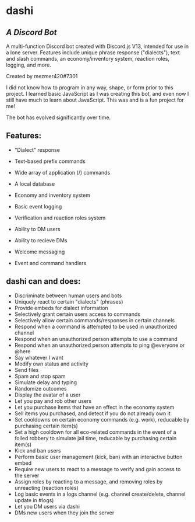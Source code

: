 # dashi
## _A Discord Bot_

A multi-function Discord bot created with Discord.js V13, intended for use in a lone server. Features include unique phrase response ("dialects"), text and slash commands, an economy/inventory system, reaction roles, logging, and more.

Created by mezmer420#7301

I did not know how to program in any way, shape, or form prior to this project. I learned basic JavaScript as I was creating this bot, and even now I still have much to learn about JavaScript. This was and is a fun project for me!

The bot has evolved significantly over time.

## Features:

- "Dialect" response
- Text-based prefix commands
- Wide array of application (/) commands
- A local database
- Economy and inventory system
- Basic event logging
- Verification and reaction roles system
- Ability to DM users
- Ability to recieve DMs
- Welcome messaging

- Event and command handlers

## dashi can and does:

- Discriminate between human users and bots
- Uniquely react to certain "dialects" (phrases)
- Provide embeds for dialect information
- Selectively grant certain users access to commands
- Selectively allow certain commands/responses in certain channels
- Respond when a command is attempted to be used in unauthorized channel
- Respond when an unauthorized person attempts to use a command
- Respond when an unauthorized person attempts to ping @everyone or @here
- Say whatever I want
- Modify own status and activity
- Send files
- Spam and stop spam
- Simulate delay and typing
- Randomize outcomes
- Display the avatar of a user
- Let you pay and rob other users
- Let you purchase items that have an effect in the economy system
- Sell items you purchased, and detect if you do not already own it
- Set cooldowns on certain economy commands (e.g. work), reducable by purchasing certain item(s)
- Set a high cooldown for all eco-related commands in the event of a foiled robbery to simulate jail time, reducable by purchasing certain item(s)
- Kick and ban users
- Perform basic user management (kick, ban) with an interactive button embed
- Require new users to react to a message to verify and gain access to the server
- Assign roles by reacting to a message, and removing roles by unreacting (reaction roles)
- Log basic events in a logs channel (e.g. channel create/delete, channel update in #logs)
- Let you DM users via dashi
- DMs new users when they join the server

